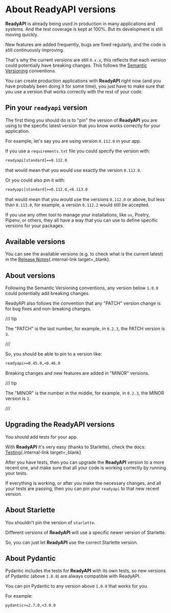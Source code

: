 # About ReadyAPI versions

**ReadyAPI** is already being used in production in many applications and systems. And the test coverage is kept at 100%. But its development is still moving quickly.

New features are added frequently, bugs are fixed regularly, and the code is still continuously improving.

That's why the current versions are still `0.x.x`, this reflects that each version could potentially have breaking changes. This follows the <a href="https://semver.org/" class="external-link" target="_blank">Semantic Versioning</a> conventions.

You can create production applications with **ReadyAPI** right now (and you have probably been doing it for some time), you just have to make sure that you use a version that works correctly with the rest of your code.

## Pin your `readyapi` version

The first thing you should do is to "pin" the version of **ReadyAPI** you are using to the specific latest version that you know works correctly for your application.

For example, let's say you are using version `0.112.0` in your app.

If you use a `requirements.txt` file you could specify the version with:

```txt
readyapi[standard]==0.112.0
```

that would mean that you would use exactly the version `0.112.0`.

Or you could also pin it with:

```txt
readyapi[standard]>=0.112.0,<0.113.0
```

that would mean that you would use the versions `0.112.0` or above, but less than `0.113.0`, for example, a version `0.112.2` would still be accepted.

If you use any other tool to manage your installations, like `uv`, Poetry, Pipenv, or others, they all have a way that you can use to define specific versions for your packages.

## Available versions

You can see the available versions (e.g. to check what is the current latest) in the [Release Notes](../release-notes.md){.internal-link target=_blank}.

## About versions

Following the Semantic Versioning conventions, any version below `1.0.0` could potentially add breaking changes.

ReadyAPI also follows the convention that any "PATCH" version change is for bug fixes and non-breaking changes.

/// tip

The "PATCH" is the last number, for example, in `0.2.3`, the PATCH version is `3`.

///

So, you should be able to pin to a version like:

```txt
readyapi>=0.45.0,<0.46.0
```

Breaking changes and new features are added in "MINOR" versions.

/// tip

The "MINOR" is the number in the middle, for example, in `0.2.3`, the MINOR version is `2`.

///

## Upgrading the ReadyAPI versions

You should add tests for your app.

With **ReadyAPI** it's very easy (thanks to Starlette), check the docs: [Testing](../tutorial/testing.md){.internal-link target=_blank}

After you have tests, then you can upgrade the **ReadyAPI** version to a more recent one, and make sure that all your code is working correctly by running your tests.

If everything is working, or after you make the necessary changes, and all your tests are passing, then you can pin your `readyapi` to that new recent version.

## About Starlette

You shouldn't pin the version of `starlette`.

Different versions of **ReadyAPI** will use a specific newer version of Starlette.

So, you can just let **ReadyAPI** use the correct Starlette version.

## About Pydantic

Pydantic includes the tests for **ReadyAPI** with its own tests, so new versions of Pydantic (above `1.0.0`) are always compatible with ReadyAPI.

You can pin Pydantic to any version above `1.0.0` that works for you.

For example:

```txt
pydantic>=2.7.0,<3.0.0
```
